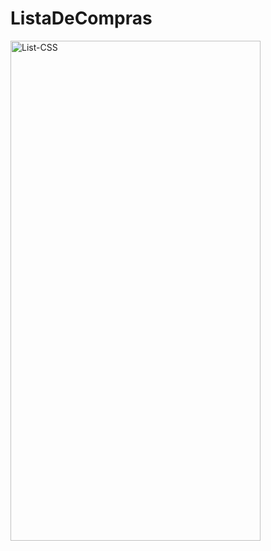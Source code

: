 # ListaDeCompras

<img align="center" alt="List-CSS" height="800" width="400" img align="right" height="120em" alt="Lily-yoda" src="https://media.discordapp.net/attachments/879228491202170933/891457782493089792/Screenshot_20210925-192159_Lista_de_Compras.jpg">
